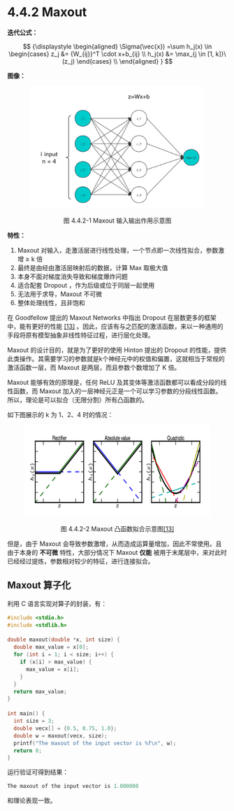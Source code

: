 
# 4.4.2 Maxout

**迭代公式：**

$$
{\displaystyle 
 \begin{aligned}
   \Sigma(\vec{x}) =\sum h_j(x) \in 
    \begin{cases}
       z_j &= {W_{ij}}^T \cdot x+b_{ij} \\
       h_j(x) &= \max_{j \in [1, k]}\ (z_j)
    \end{cases} \\
 \end{aligned}
}
$$

**图像：**

<center>
<figure>
   <img  
      width = "400" height = "280"
      src="../../Pictures/Maxout.png" alt="">
    <figcaption>
      <p>图 4.4.2-1 Maxout 输入输出作用示意图</p>
   </figcaption>
</figure>
</center>

**特性：**

1. Maxout 对输入，走激活层进行线性处理，一个节点即一次线性拟合，参数激增 ≥ k 倍
2. 最终是由经由激活层映射后的数据，计算 Max 取极大值
3. 本身不面对梯度消失导致和梯度爆炸问题
4. 适合配套 Dropout ，作为后级或位于同层一起使用
5. 无法用于求导，Maxout 不可微
6. 整体处理线性，且非饱和

在 Goodfellow 提出的 Maxout Networks 中指出 Dropout 在层数更多的框架中，能有更好的性能 [\[13\]][ref] 。因此，应该有与之匹配的激活函数，来以一种通用的手段将原有模型抽象非线性特征过程，进行层化处理。

Maxout 的设计目的，就是为了更好的使用 Hinton 提出的 Dropout 的性能，提供此类操作。其需要学习的参数就是k个神经元中的权值和偏置，这就相当于常规的激活函数一层，而 Maxout 是两层，而且参数个数增加了 K 倍。

Maxout 能够有效的原理是，任何 ReLU 及其变体等激活函数都可以看成分段的线性函数，而 Maxout 加入的一层神经元正是一个可以学习参数的分段线性函数。所以，理论是可以拟合（无限分割）所有凸函数的。

如下图展示的 k 为 1、2、4 时的情况：

<center>
<figure>
   <img  
      width = "600" height = "210"
      src="../../Pictures/Maxout-introduce.png" alt="">
    <figcaption>
      <p>图 4.4.2-2 Maxout 凸函数拟合示意图<a href="References_4.md">[13]</a></p>
   </figcaption>
</figure>
</center>

但是，由于 Maxout 会导致参数激增，从而造成运算量增加，因此不常使用。且由于本身的 **不可微** 特性，大部分情况下 Maxout **仅能** 被用于末尾层中，来对此时已经经过提炼，参数相对较少的特征，进行连接拟合。

## **Maxout 算子化**

利用 C 语言实现对算子的封装，有：

```C
#include <stdio.h>
#include <stdlib.h>

double maxout(double *x, int size) {
  double max_value = x[0];
  for (int i = 1; i < size; i++) {
    if (x[i] > max_value) {
      max_value = x[i];
    }
  }
  return max_value;
}

int main() {
  int size = 3;
  double vecx[] = {0.5, 0.75, 1.0};
  double w = maxout(vecx, size);
  printf("The maxout of the input vector is %f\n", w);
  return 0;
}
```

运行验证可得到结果：

```C
The maxout of the input vector is 1.000000
```

和理论表现一致。


[ref]: References_4.md